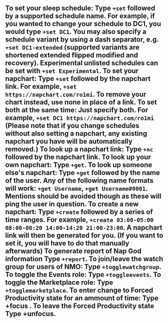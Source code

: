 **To set your sleep schedule:** Type `+set` followed by a supported schedule name. For example, if you wanted to change your schedule to DC1, you would type `+set DC1`. You may also specify a schedule variant by using a dash separator, e.g. `+set DC1-extended` (supported variants are shortened extended flipped modified and recovery). Experimental unlisted schedules can be set with `+set Experimental`.
**To set your napchart:** Type `+set` followed by the napchart link. For example, `+set https://napchart.com/ro1mi`. To remove your chart instead, use none in place of a link.
**To set both at the same time:** Just specify both. For example, `+set DC1 https://napchart.com/ro1mi`
(Please note that if you change schedules without also setting a napchart, any existing napchart you have will be automatically removed.)
**To look up a napchart link**: Type `+nc` followed by the napchart link.
**To look up your own napchart:** Type `+get`.
**To look up someone else's napchart:** Type `+get` followed by the name of the user. Any of the following name formats will work: `+get Username`, `+get Username#0001`. Mentions should be avoided though as these will ping the user in question.
**To create a new napchart:** Type `+create` followed by a series of time ranges. For example, `+create 03:00-05:00 08:00-08:20 14:00-14:20 21:00-23:00`. A napchart link will then be generated for you. (If you want to set it, you will have to do that manually afterwards)
**To generate report of Nap God information** Type `+report`.
**To join/leave the watch group for users of NMO:** Type `+togglewatchgroup`.
**To toggle the Events role:** Type `+toggleevents`.
**To toggle the Marketplace role:** Type `+togglemarketplace`.
**To enter change to Forced Productivity state for an ammount of time:** Type +focus <Time in minutes>.
**To leave the Forced Productivity state** Type +unfocus.
-----------------------------------------------
